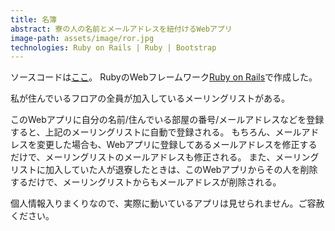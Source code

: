```yaml
---
title: 名簿
abstract: 寮の人の名前とメールアドレスを紐付けるWebアプリ
image-path: assets/image/ror.jpg
technologies: Ruby on Rails | Ruby | Bootstrap
---
```


ソースコードは[ここ](https://github.com/chart-linux/member)。
RubyのWebフレームワーク[Ruby on Rails](http://rubyonrails.org/)で作成した。

私が住んでいるフロアの全員が加入しているメーリングリストがある。

このWebアプリに自分の名前/住んでいる部屋の番号/メールアドレスなどを登録すると、上記のメーリングリストに自動で登録される。
もちろん、メールアドレスを変更した場合も、Webアプリに登録してあるメールアドレスを修正するだけで、メーリングリストのメールアドレスも修正される。
また、メーリングリストに加入していた人が退寮したときは、このWebアプリからその人を削除するだけで、メーリングリストからもメールアドレスが削除される。

個人情報入りまくりなので、実際に動いているアプリは見せられません。ご容赦ください。

